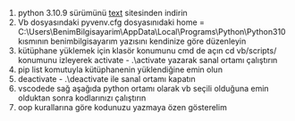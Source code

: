 1. python 3.10.9 sürümünü [text](https://www.python.org/downloads/release/python-3109/) sitesinden indirin
2. Vb dosyasındaki pyvenv.cfg dosyasınıdaki home = C:\Users\BenimBilgisayarim\AppData\Local\Programs\Python\Python310 kısmının benimbilgisayarım yazısını kendinize göre düzenleyin 
3. kütüphane yüklemek için klasör konumunu cmd de açın cd vb/scripts/ konumunu izleyerek activate - .\activate yazarak sanal ortamı çalıştırın 
4. pip list komutuyla kütüphanenin yüklendiğine emin olun
5. deactivate - .\deactivate ile sanal ortamı kapatın
6. vscodede sağ aşağıda python ortamı olarak vb seçili olduğuna emin olduktan sonra kodlarınızı çalıştırın
7. oop kurallarına göre kodunuzu yazmaya özen gösterelim 